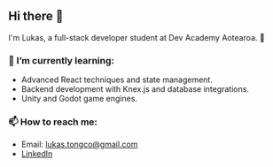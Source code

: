 ## Hi there 👋

I'm Lukas, a full-stack developer student at Dev Academy Aotearoa. 🚀 

### 🌱 I’m currently learning:
- Advanced React techniques and state management.  
- Backend development with Knex.js and database integrations.
- Unity and Godot game engines.

### 📫 How to reach me:
- Email: lukas.tongco@gmail.com  
- [LinkedIn](www.linkedin.com/in/lukas-tongco-2a3192283)  

<!--
**lukas-tongco/lukas-tongco** is a ✨ _special_ ✨ repository because its `README.md` (this file) appears on your GitHub profile.

Here are some ideas to get you started:

- 🔭 I’m currently working on ...
- 🌱 I’m currently learning ...
- 👯 I’m looking to collaborate on ...
- 🤔 I’m looking for help with ...
- 💬 Ask me about ...
- 📫 How to reach me: ...
- 😄 Pronouns: ...
- ⚡ Fun fact: ...
-->
